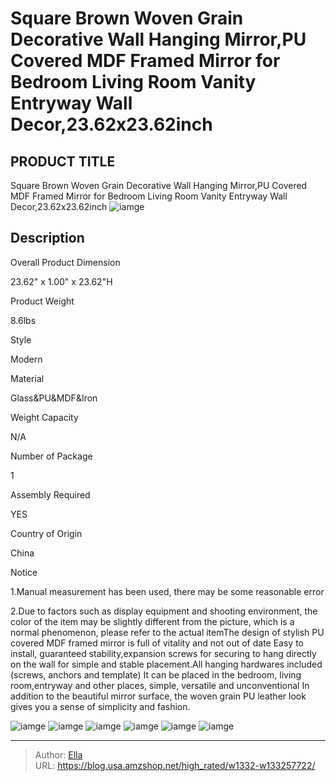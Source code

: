 # Square Brown Woven Grain Decorative Wall Hanging Mirror,PU Covered MDF Framed Mirror for Bedroom Living Room Vanity Entryway Wall Decor,23.62x23.62inch


## PRODUCT TITLE 

Square Brown Woven Grain Decorative Wall Hanging Mirror,PU Covered MDF Framed Mirror for Bedroom Living Room Vanity Entryway Wall Decor,23.62x23.62inch
![iamge](https://b2bfiles1.gigab2b.cn/image/wkseller/15454/20221001_8c010ff0fd3c3f745eb51d0617c59dd8.jpg)

## Description

Overall Product Dimension

23.62&#34; x 1.00&#34; x 23.62&#34;H

Product Weight

8.6lbs

Style

Modern

Material

Glass&amp;PU&amp;MDF&amp;Iron

Weight Capacity

N/A

Number of Package 

1

Assembly Required

YES

Country of Origin

China

Notice

1.Manual measurement has been used, there may be some reasonable error


2.Due to factors such as display equipment and shooting environment, the color of the item may be slightly different from the picture, which is a normal phenomenon, please refer to the actual itemThe design of stylish PU covered MDF framed mirror is full of vitality and not out of date
Easy to install, guaranteed stability,expansion screws for securing to hang directly on the wall for simple and stable placement.All hanging hardwares included (screws, anchors and template)
It can be placed in the bedroom, living room,entryway and other places, simple, versatile and unconventional
In addition to the beautiful mirror surface, the woven grain PU leather look gives you a sense of simplicity and fashion.







![iamge](https://b2bfiles1.gigab2b.cn/image/wkseller/15454/20221001_430e30fbc719c5506f45730319f03e68.jpg)
![iamge](https://b2bfiles1.gigab2b.cn/image/wkseller/15454/20221001_661c6eb2074d323119ef58e72ef8be41.jpg)
![iamge](https://b2bfiles1.gigab2b.cn/image/wkseller/15454/20221001_218d14f18ad1c166148ed48686c54807.jpg)
![iamge](https://b2bfiles1.gigab2b.cn/image/wkseller/15454/20221001_ab386eb7f10fd612a1a3f72948dec29d.jpg)
![iamge](https://b2bfiles1.gigab2b.cn/image/wkseller/15454/20221001_dae7e4ede030b10645f71f01b069ddd7.jpg)
![iamge](https://b2bfiles1.gigab2b.cn/image/wkseller/15454/20221001_dd9c98f670adbe726b003e8085f61f86.jpg)


---

> Author: [Ella](https://blog.usa.amzshop.net/)  
> URL: https://blog.usa.amzshop.net/high_rated/w1332-w133257722/  

